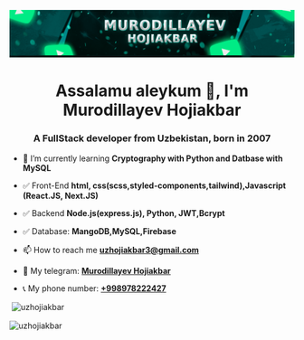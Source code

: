 ![logo](https://github.com/uzhojiakbar/uzhojiakbar/blob/master/banner.png)
<h1 align="center">Assalamu aleykum 👋, I'm Murodillayev Hojiakbar</h1>
<h3 align="center">A FullStack developer from Uzbekistan, born in 2007</h3>

- 🌱 I’m currently learning **Cryptography with Python and Datbase with MySQL**

- ✅ Front-End **html, css(scss,styled-components,tailwind),Javascript (React.JS, Next.JS)**
- ✅ Backend **Node.js(express.js), Python, JWT,Bcrypt**
- ✅ Database: **MangoDB,MySQL,Firebase**
- 📫 How to reach me **uzhojiakbar3@gmail.com**
- 💬 My telegram: **<a href="https://t.me/texnologik_sayohatchi">Murodillayev Hojiakbar</a>**
- 📞 My phone number: **<a href="tell:+998978222427">+998978222427</a>**


<p>&nbsp;<img align="center" src="https://github-readme-stats.vercel.app/api?username=uzhojiakbar&show_icons=true&locale=en" alt="uzhojiakbar" /></p>

<p><img align="center" src="https://github-readme-streak-stats.herokuapp.com/?user=uzhojiakbar&" alt="uzhojiakbar" /></p>

